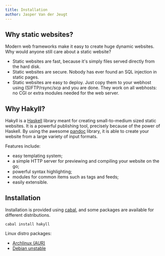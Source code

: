 ```yaml
---
title: Installation
author: Jasper Van der Jeugt
---
```


Why static websites?
--------------------

Modern web frameworks make it easy to create huge dynamic websites. Why would
anyone still care about a static website?

- Static websites are fast, because it's simply files served directly from the
  hard disk.
- Static websites are secure. Nobody has ever found an SQL injection in static
  pages.
- Static websites are easy to deploy. Just copy them to your webhost using
  (S)FTP/rsync/scp and you are done. They work on all webhosts: no CGI or extra
  modules needed for the web server.

Why Hakyll?
-----------

Hakyll is a [Haskell] library meant for creating small-to-medium sized static
websites. It is a powerful publishing tool, precisely because of the power of
Haskell. By using the awesome [pandoc] library, it is able to create your
website from a large variety of input formats.

[Haskell]: http://haskell.org/
[pandoc]: http://johnmacfarlane.net/pandoc/

Features include:

- easy templating system;
- a simple HTTP server for previewing and compiling your website on the go;
- powerful syntax highlighting;
- modules for common items such as tags and feeds;
- easily extensible.

Installation
------------

Installation is provided using [cabal], and some packages are available for
different distributions.

    cabal install hakyll

[cabal]: http://www.haskell.org/cabal/

Linux distro packages:

- [Archlinux (AUR)](https://aur.archlinux.org/packages/haskell-hakyll/)
- [Debian unstable](http://packages.debian.org/source/sid/haskell-hakyll)
